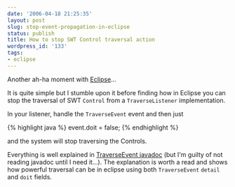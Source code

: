 ```yaml
---
date: '2006-04-18 21:25:35'
layout: post
slug: stop-event-propagation-in-eclipse
status: publish
title: How to stop SWT Control traversal action
wordpress_id: '133'
tags:
- eclipse
---
```


Another ah-ha moment with [Eclipse](http://eclipse.org/)...

It is quite simple but I stumble upon it before finding how in Eclipse you can stop the traversal of SWT `Control` from a `TraverseListener` implementation.

In your listener, handle the `TraverseEvent` event and then just

{% highlight java %}
event.doit = false;
{% endhighlight %}

and the system will stop traversing the Controls.

Everything is well explained in [TraverseEvent javadoc](http://help.eclipse.org/help31/topic/org.eclipse.platform.doc.isv/reference/api/org/eclipse/swt/events/TraverseEvent.html) (but I'm guilty of not reading javadoc until I need it...). The explanation is worth a read and shows how powerful traversal can be in eclipse using both `TraverseEvent` `detail` and `doit` fields. 

